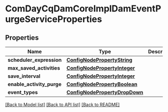 # ComDayCqDamCoreImplDamEventPurgeServiceProperties

## Properties
Name | Type | Description | Notes
------------ | ------------- | ------------- | -------------
**scheduler_expression** | [**ConfigNodePropertyString**](ConfigNodePropertyString.md) |  | [optional] 
**max_saved_activities** | [**ConfigNodePropertyInteger**](ConfigNodePropertyInteger.md) |  | [optional] 
**save_interval** | [**ConfigNodePropertyInteger**](ConfigNodePropertyInteger.md) |  | [optional] 
**enable_activity_purge** | [**ConfigNodePropertyBoolean**](ConfigNodePropertyBoolean.md) |  | [optional] 
**event_types** | [**ConfigNodePropertyDropDown**](ConfigNodePropertyDropDown.md) |  | [optional] 

[[Back to Model list]](../README.md#documentation-for-models) [[Back to API list]](../README.md#documentation-for-api-endpoints) [[Back to README]](../README.md)


